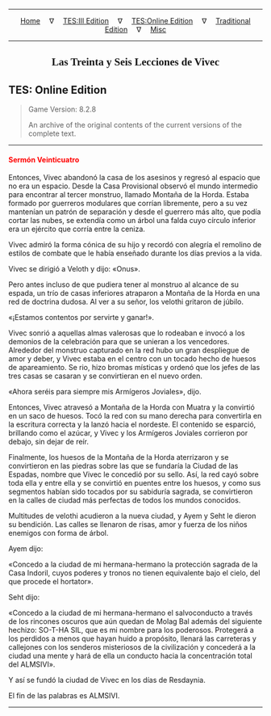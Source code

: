 
---

<!-- Jekyll Page Links -->

<center>
<a href="../../../../index.html">Home</a>
&emsp;&nabla;&emsp;
<a href="../../../index-tes3.html">TES:III Edition</a>
&emsp;&nabla;&emsp;
<a href="../../../index-teso.html">TES:Online Edition</a>
&emsp;&nabla;&emsp;
<a href="../../../index-traditional.html">Traditional Edition</a>
&emsp;&nabla;&emsp;
<a href="../../../index-misc.html">Misc</a>
</center>

<!-- Markdown Body Below: -->

---

<center>
<h2><span style="font-family:Georgia">Las Treinta y Seis Lecciones de Vivec</span></h2>
</center>

## TES: Online Edition

> Game Version: 8.2.8
>
> An archive of the original contents of the current versions of the complete text.

---

#### <span style="color:red">Sermón Veinticuatro</span>

Entonces, Vivec abandonó la casa de los asesinos y regresó al espacio que no era un espacio. Desde la Casa Provisional observó el mundo intermedio para encontrar al tercer monstruo, llamado Montaña de la Horda. Estaba formado por guerreros modulares que corrían libremente, pero a su vez mantenían un patrón de separación y desde el guerrero más alto, que podía cortar las nubes, se extendía como un árbol una falda cuyo círculo inferior era un ejército que corría entre la ceniza.

Vivec admiró la forma cónica de su hijo y recordó con alegría el remolino de estilos de combate que le había enseñado durante los días previos a la vida.

Vivec se dirigió a Veloth y dijo: «Onus».

Pero antes incluso de que pudiera tener al monstruo al alcance de su espada, un trío de casas inferiores atraparon a Montaña de la Horda en una red de doctrina dudosa. Al ver a su señor, los velothi gritaron de júbilo.

«¡Estamos contentos por servirte y ganar!».

Vivec sonrió a aquellas almas valerosas que lo rodeaban e invocó a los demonios de la celebración para que se unieran a los vencedores. Alrededor del monstruo capturado en la red hubo un gran despliegue de amor y deber, y Vivec estaba en el centro con un tocado hecho de huesos de apareamiento. Se rio, hizo bromas místicas y ordenó que los jefes de las tres casas se casaran y se convirtieran en el nuevo orden.

«Ahora seréis para siempre mis Armígeros Joviales», dijo.

Entonces, Vivec atravesó a Montaña de la Horda con Muatra y la convirtió en un saco de huesos. Tocó la red con su mano derecha para convertirla en la escritura correcta y la lanzó hacia el nordeste. El contenido se esparció, brillando como el azúcar, y Vivec y los Armígeros Joviales corrieron por debajo, sin dejar de reír.

Finalmente, los huesos de la Montaña de la Horda aterrizaron y se convirtieron en las piedras sobre las que se fundaría la Ciudad de las Espadas, nombre que Vivec le concedió por su sello. Así, la red cayó sobre toda ella y entre ella y se convirtió en puentes entre los huesos, y como sus segmentos habían sido tocados por su sabiduría sagrada, se convirtieron en la calles de ciudad más perfectas de todos los mundos conocidos.

Multitudes de velothi acudieron a la nueva ciudad, y Ayem y Seht le dieron su bendición. Las calles se llenaron de risas, amor y fuerza de los niños enemigos con forma de árbol.

Ayem dijo:

«Concedo a la ciudad de mi hermana-hermano la protección sagrada de la Casa Indoril, cuyos poderes y tronos no tienen equivalente bajo el cielo, del que procede el hortator».

Seht dijo:

«Concedo a la ciudad de mi hermana-hermano el salvoconducto a través de los rincones oscuros que aún quedan de Molag Bal además del siguiente hechizo: SO-T-HA SIL, que es mi nombre para los poderosos. Protegerá a los perdidos a menos que hayan huido a propósito, llenará las carreteras y callejones con los senderos misteriosos de la civilización y concederá a la ciudad una mente y hará de ella un conducto hacia la concentración total del ALMSIVI».

Y así se fundó la ciudad de Vivec en los días de Resdaynia.

El fin de las palabras es ALMSIVI.

---
